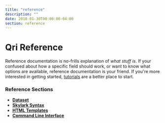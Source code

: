 ```yaml
---
title: "reference"
description: ""
date: 2018-01-30T00:00:00-04:00
section: reference
---
```


# Qri Reference

Reference documentation is no-frills explanation of _what stuff is_. If your confused about how a specific field should work, or want to know what options are available, reference documentation is your friend. If you're more interested in getting started, [tutorials](/docs/tutorials) are a better place to start.

### Reference Sections

* **[Dataset](/docs/reference/dataset)**
* **[Skylark Syntax](/docs/reference/skylark_syntax)**
* **[HTML Templates](/docs/reference/html_templates)**
* **[Command Line Interface](/docs/reference/cli_commands)**


